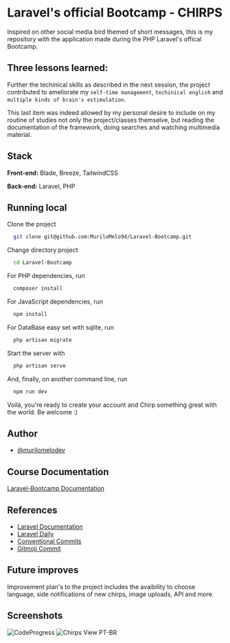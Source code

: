 
# Laravel's official Bootcamp - CHIRPS

Inspired on other social media bird themed of short messages, this is my repository with the application made during the PHP Laravel's offical Bootcamp.


## Three lessons learned:

Further the techinical skills as described in the next session, the project contributed to ameliorate my `self-time management`, `techinical english` and `multiple kinds of brain's estimulation`.

This last item was indeed allowed by my personal desire to include on my routine of studies not only the project/classes themselve, but reading the documentation of the framework, doing searches and watching multimedia material.


## Stack

**Front-end:** Blade, Breeze, TailwindCSS

**Back-end:** Laravel, PHP


## Running local

Clone the project

```bash
  git clone git@github.com:MuriloMelo94/Laravel-Bootcamp.git
```

Change directory project

```bash
  cd Laravel-Bootcamp
```

For PHP dependencies, run

```bash
  composer install
```

For JavaScript dependencies, run

```bash
  npm install
```

For DataBase easy set with sqlite, run

```bash
  php artisan migrate
```

Start the server with

```bash
  php artisan serve
```

And, finally, on another command line, run

```bash
  npm run dev
```

Voilá, you're ready to create your account and Chirp something great with the world. Be welcome :)


## Author

- [@murilomelodev](https://www.linkedin.com/in/murilomelodev/)


## Course Documentation

[Laravel-Bootcamp Documentation](https://bootcamp.laravel.com/)


## References

 - [Laravel Documentation](https://laravel.com/docs/10.x)
 - [Laravel Daily](https://laraveldaily.com/)
 - [Conventional Commits](https://www.conventionalcommits.org/en/v1.0.0/)
 - [Gitmoji Commit](https://gitmoji.dev/)


## Future improves

Improvement plan's to the project includes the avaibility to choose language, side notifications of new chirps, image uploads, API and more.


## Screenshots

![CodeProgress](https://github.com/MuriloMelo94/Laravel-Bootcamp/assets/80219103/c4cb176e-ab28-4cb9-8a1b-25c2cb04c8ce)
![Chirps View PT-BR](https://github.com/MuriloMelo94/Laravel-Bootcamp/assets/80219103/89efab26-2298-44ea-b4dc-4b93cbea3785)

